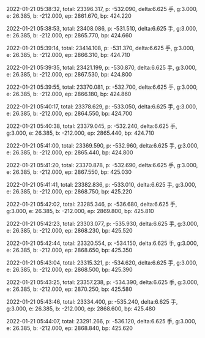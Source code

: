 2022-01-21 05:38:32, total: 23396.317, p: -532.090, delta:6.625 手, g:3.000, e: 26.385, b: -212.000, ep: 2861.670, bp: 424.220

2022-01-21 05:38:53, total: 23408.086, p: -531.510, delta:6.625 手, g:3.000, e: 26.385, b: -212.000, ep: 2865.770, bp: 424.660

2022-01-21 05:39:14, total: 23414.108, p: -531.370, delta:6.625 手, g:3.000, e: 26.385, b: -212.000, ep: 2866.310, bp: 424.710

2022-01-21 05:39:35, total: 23421.199, p: -530.870, delta:6.625 手, g:3.000, e: 26.385, b: -212.000, ep: 2867.530, bp: 424.800

2022-01-21 05:39:55, total: 23370.081, p: -532.700, delta:6.625 手, g:3.000, e: 26.385, b: -212.000, ep: 2866.180, bp: 424.860

2022-01-21 05:40:17, total: 23378.629, p: -533.050, delta:6.625 手, g:3.000, e: 26.385, b: -212.000, ep: 2864.550, bp: 424.700

2022-01-21 05:40:38, total: 23379.045, p: -532.240, delta:6.625 手, g:3.000, e: 26.385, b: -212.000, ep: 2865.440, bp: 424.710

2022-01-21 05:41:00, total: 23369.590, p: -532.960, delta:6.625 手, g:3.000, e: 26.385, b: -212.000, ep: 2865.440, bp: 424.800

2022-01-21 05:41:20, total: 23370.878, p: -532.690, delta:6.625 手, g:3.000, e: 26.385, b: -212.000, ep: 2867.550, bp: 425.030

2022-01-21 05:41:41, total: 23382.836, p: -533.010, delta:6.625 手, g:3.000, e: 26.385, b: -212.000, ep: 2868.750, bp: 425.220

2022-01-21 05:42:02, total: 23285.346, p: -536.680, delta:6.625 手, g:3.000, e: 26.385, b: -212.000, ep: 2869.800, bp: 425.810

2022-01-21 05:42:23, total: 23303.077, p: -535.930, delta:6.625 手, g:3.000, e: 26.385, b: -212.000, ep: 2868.230, bp: 425.520

2022-01-21 05:42:44, total: 23320.554, p: -534.150, delta:6.625 手, g:3.000, e: 26.385, b: -212.000, ep: 2868.650, bp: 425.350

2022-01-21 05:43:04, total: 23315.321, p: -534.620, delta:6.625 手, g:3.000, e: 26.385, b: -212.000, ep: 2868.500, bp: 425.390

2022-01-21 05:43:25, total: 23357.238, p: -534.390, delta:6.625 手, g:3.000, e: 26.385, b: -212.000, ep: 2870.250, bp: 425.580

2022-01-21 05:43:46, total: 23334.400, p: -535.240, delta:6.625 手, g:3.000, e: 26.385, b: -212.000, ep: 2868.600, bp: 425.480

2022-01-21 05:44:07, total: 23291.266, p: -536.120, delta:6.625 手, g:3.000, e: 26.385, b: -212.000, ep: 2868.840, bp: 425.620